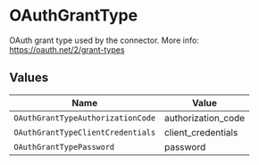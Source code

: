 # OAuthGrantType

OAuth grant type used by the connector. More info: https://oauth.net/2/grant-types


## Values

| Name                              | Value                             |
| --------------------------------- | --------------------------------- |
| `OAuthGrantTypeAuthorizationCode` | authorization_code                |
| `OAuthGrantTypeClientCredentials` | client_credentials                |
| `OAuthGrantTypePassword`          | password                          |